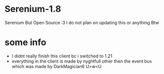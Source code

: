 # Serenium-1.8
Serenium But Open Source :3
I do not plan on updating this or anything Btw
# some info
- I didnt really finish this client bc i switched to 1.21 
- everything in the client is made by nyghtfull other then the event bus which was made by DarkMagician6
U>w<U
